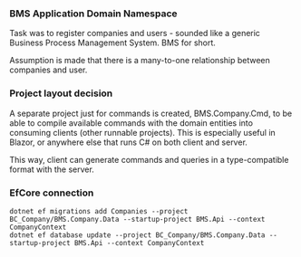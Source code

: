 ### BMS Application Domain Namespace
Task was to register companies and users - sounded like a generic Business Process Management System.
BMS for short.

Assumption is made that there is a many-to-one relationship between companies and user.

### Project layout decision
A separate project just for commands is created, BMS.Company.Cmd, to be
able to compile available commands with the domain entities
into consuming clients
(other runnable projects).
This is especially useful in Blazor, or anywhere else that runs C# on both client and server.

This way, client can generate commands and queries in a type-compatible format with the server.

### EfCore connection
```
dotnet ef migrations add Companies --project BC_Company/BMS.Company.Data --startup-project BMS.Api --context CompanyContext
dotnet ef database update --project BC_Company/BMS.Company.Data --startup-project BMS.Api --context CompanyContext
```